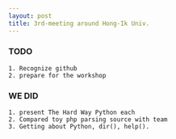 ```yaml
---
layout: post
title: 3rd-meeting around Hong-Ik Univ.
--- 
```

### TODO
	1. Recognize github
	2. prepare for the workshop


### WE DID
	1. present The Hard Way Python each
	2. Compared toy php parsing source with team
	3. Getting about Python, dir(), help().